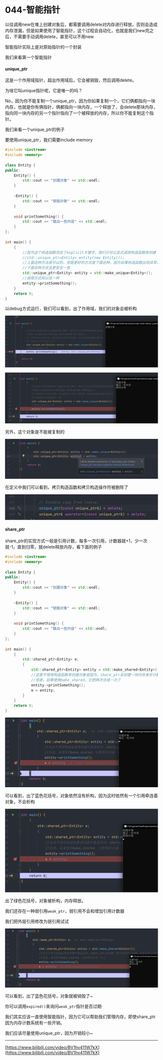 # 044-智能指针

以往调用new在堆上创建对象后，都需要调用delete对内存进行释放，否则会造成内存泄漏，但是如果使用了智能指针，这个过程会自动化，也就是我们new完之后，不需要手动调用delete，甚至可以不用new

智能指针实际上是对原始指针的一个封装

我们来看第一个智能指针

#### unique_ptr

这是一个作用域指针，超出作用域后，它会被销毁，然后调用delete。

为啥它叫unique指针呢，它是唯一的吗？

No，因为你不能复制一个unique_ptr，因为你如果复制一个，它们俩都指向一块内存，也就是你有俩指针，俩都指向一块内存，一个释放了，会delete那块内存，指向同一块内存的另一个指针指向了一个被释放的内存，所以你不能复制这个指针。

我们来看一个unique_ptr的例子

要使用unique_ptr，我们需要include memory

```c++
#include <iostream>
#include <memory>

class Entity {
public:
    Entity() {
        std::cout << "创建对象" << std::endl;
    }

    ~Entity() {
        std::cout << "销毁对象" << std::endl;
    }

    void printSomething() {
        std::cout << "输出一些内容" << std::endl;
    }
};

int main() {
    {
        //因为这个构造函数添加了explicit关键字，我们只可以显式调用构造函数来创建
        //std::unique_ptr<Entity> entity(new Entity());
        //上面这种方法是可以的，但是更好的方式是下面这种，因为如果构造函数出现异常，
        //下面这种方式会更安全一些
        std::unique_ptr<Entity> entity = std::make_unique<Entity>();
        //调用方式和以往一样
        entity->printSomething();
    }
    return 0;
}
```

以debug方式运行，我们可以看到，出了作用域，我们的对象会被析构

![image-20220403214944384](img/image-20220403214944384.png)

![image-20220403215043666](img/image-20220403215043666.png)

另外，这个对象是不能被复制的

![image-20220403215158505](img/image-20220403215158505.png)

在定义中我们可以看到，拷贝构造函数和拷贝构造操作符被删除了

![image-20220403215532376](img/image-20220403215532376.png)

#### share_ptr

 share_ptr的实现方式一般是引用计数，每多一次引用，计数器就+1，少一次就-1，直到归零，就delete释放内存，看下面的例子

```c++
#include <iostream>
#include <memory>

class Entity {
public:
    Entity() {
        std::cout << "创建对象" << std::endl;
    }

    ~Entity() {
        std::cout << "销毁对象" << std::endl;
    }

    void printSomething() {
        std::cout << "输出一些内容" << std::endl;
    }
};

int main() {
    {
        std::shared_ptr<Entity> e;
        {
            std::shared_ptr<Entity> entity = std::make_shared<Entity>();
            //这里不使用构造函数来创建对象是因为，share_ptr会创建一块内存来存计数器，new对象也需要创建一次内存，就得两次
            //但是，如果使用make_shared，它把两次合成一次了
            entity->printSomething();
            e = entity;
        }
    }
    return 0;
}
```

![image-20220403231145938](img/image-20220403231145938.png)

可以看到，出了蓝色花括号，对象依然没有析构，因为这时依然有一个引用牵连着对象，不会析构

![image-20220403231312860](img/image-20220403231312860.png)

出了绿色花括号，对象被析构，内存释放。

我们还存在一种弱引用`weak_ptr`，弱引用不会和增加引用计数器

我们把外层引用修改为弱引用试试

![image-20220403231507580](img/image-20220403231507580.png)

可以看到，出了蓝色花括号，对象就被销毁了~

你可以调用`expired()`来询问`weak_ptr`指针是否过期·

我们其实应该一直使用智能指针，因为它可以帮助我们管理内存，即使share_ptr因为内存计数系统有一些开销。

我们应该尽量使用unique_ptr，因为开销较小~

****

[https://www.bilibili.com/video/BV1hv411W7kX](https://www.bilibili.com/video/BV1hv411W7kX)
